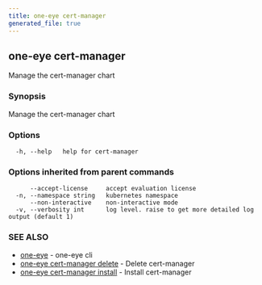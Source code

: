 ```yaml
---
title: one-eye cert-manager
generated_file: true
---
```

## one-eye cert-manager

Manage the cert-manager chart

### Synopsis

Manage the cert-manager chart

### Options

```
  -h, --help   help for cert-manager
```

### Options inherited from parent commands

```
      --accept-license     accept evaluation license
  -n, --namespace string   kubernetes namespace
      --non-interactive    non-interactive mode
  -v, --verbosity int      log level. raise to get more detailed log output (default 1)
```

### SEE ALSO

* [one-eye](/docs/one-eye/cli/reference/one-eye/)	 - one-eye cli
* [one-eye cert-manager delete](/docs/one-eye/cli/reference/one-eye_cert-manager_delete/)	 - Delete cert-manager
* [one-eye cert-manager install](/docs/one-eye/cli/reference/one-eye_cert-manager_install/)	 - Install cert-manager

